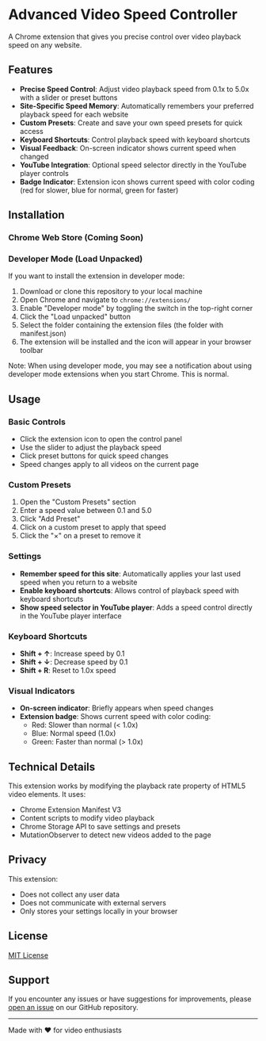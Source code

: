 # Advanced Video Speed Controller

A Chrome extension that gives you precise control over video playback speed on any website.

## Features

- **Precise Speed Control**: Adjust video playback speed from 0.1x to 5.0x with a slider or preset buttons
- **Site-Specific Speed Memory**: Automatically remembers your preferred playback speed for each website
- **Custom Presets**: Create and save your own speed presets for quick access
- **Keyboard Shortcuts**: Control playback speed with keyboard shortcuts
- **Visual Feedback**: On-screen indicator shows current speed when changed
- **YouTube Integration**: Optional speed selector directly in the YouTube player controls
- **Badge Indicator**: Extension icon shows current speed with color coding (red for slower, blue for normal, green for faster)

## Installation

### Chrome Web Store (Coming Soon)

<!-- 1. Download the extension from the [Chrome Web Store](#) (link to be added)
2. Click "Add to Chrome" to install the extension
3. The extension icon will appear in your browser toolbar -->

### Developer Mode (Load Unpacked)

If you want to install the extension in developer mode:

1. Download or clone this repository to your local machine
2. Open Chrome and navigate to `chrome://extensions/`
3. Enable "Developer mode" by toggling the switch in the top-right corner
4. Click the "Load unpacked" button
5. Select the folder containing the extension files (the folder with manifest.json)
6. The extension will be installed and the icon will appear in your browser toolbar

Note: When using developer mode, you may see a notification about using developer mode extensions when you start Chrome. This is normal.

## Usage

### Basic Controls

- Click the extension icon to open the control panel
- Use the slider to adjust the playback speed
- Click preset buttons for quick speed changes
- Speed changes apply to all videos on the current page

### Custom Presets

1. Open the "Custom Presets" section
2. Enter a speed value between 0.1 and 5.0
3. Click "Add Preset"
4. Click on a custom preset to apply that speed
5. Click the "×" on a preset to remove it

### Settings

- **Remember speed for this site**: Automatically applies your last used speed when you return to a website
- **Enable keyboard shortcuts**: Allows control of playback speed with keyboard shortcuts
- **Show speed selector in YouTube player**: Adds a speed control directly in the YouTube player interface

### Keyboard Shortcuts

- **Shift + ↑**: Increase speed by 0.1
- **Shift + ↓**: Decrease speed by 0.1
- **Shift + R**: Reset to 1.0x speed

### Visual Indicators

- **On-screen indicator**: Briefly appears when speed changes
- **Extension badge**: Shows current speed with color coding:
  - Red: Slower than normal (< 1.0x)
  - Blue: Normal speed (1.0x)
  - Green: Faster than normal (> 1.0x)

## Technical Details

This extension works by modifying the playback rate property of HTML5 video elements. It uses:

- Chrome Extension Manifest V3
- Content scripts to modify video playback
- Chrome Storage API to save settings and presets
- MutationObserver to detect new videos added to the page

## Privacy

This extension:

- Does not collect any user data
- Does not communicate with external servers
- Only stores your settings locally in your browser

## License

[MIT License](LICENSE)

## Support

If you encounter any issues or have suggestions for improvements, please [open an issue](#) on our GitHub repository.

---

Made with ❤️ for video enthusiasts
